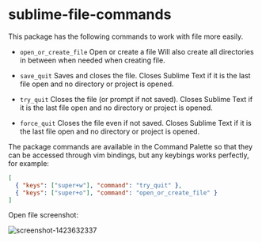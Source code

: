 # sublime-file-commands

This package has the following commands to work with file
more easily.

* `open_or_create_file`
    Open or create a file
    Will also create all directories in between when needed when creating file.

* `save_quit`
    Saves and closes the file.
    Closes Sublime Text if it is the last file open and no directory or project is opened.

* `try_quit`
    Closes the file (or prompt if not saved).
    Closes Sublime Text if it is the last file open and no directory or project is opened.

* `force_quit`
    Closes the file even if not saved.
    Closes Sublime Text if it is the last file open and no directory or project is opened.

The package commands are available in the Command Palette
so that they can be accessed through vim bindings,
but any keybings works perfectly, for example:

```json
[
  { "keys": ["super+w"], "command": "try_quit" },
  { "keys": ["super+o"], "command": "open_or_create_file" }
]
```


Open file screenshot:

![screenshot-1423632337](https://cloud.githubusercontent.com/assets/1436271/6142441/e980dfe2-b1f9-11e4-828d-0fbe6f277199.png)



